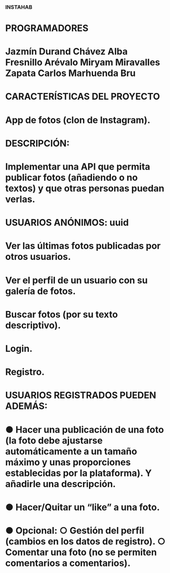 ### INSTAHAB
#
# PROGRAMADORES
#
# Jazmín Durand Chávez Alba Fresnillo Arévalo Miryam Miravalles Zapata Carlos Marhuenda Bru
#
# CARACTERÍSTICAS DEL PROYECTO
#
# App de fotos (clon de Instagram).
#
# DESCRIPCIÓN:
#
# Implementar una API que permita publicar fotos (añadiendo o no textos) y que otras personas puedan verlas.
#
# USUARIOS ANÓNIMOS: uuid
# 
# Ver las últimas fotos publicadas por otros usuarios.
#
# Ver el perfil de un usuario con su galería de fotos.
#
# Buscar fotos (por su texto descriptivo).
# 
# Login.
# 
# Registro.
# 
# USUARIOS REGISTRADOS PUEDEN ADEMÁS:
#
# ● Hacer una publicación de una foto (la foto debe ajustarse automáticamente a un tamaño máximo y unas proporciones establecidas por la plataforma). Y añadirle una descripción.
#
# ● Hacer/Quitar un “like” a una foto.
#
# ● Opcional: ○ Gestión del perfil (cambios en los datos de registro). ○ Comentar una foto (no se permiten comentarios a comentarios).
# 
